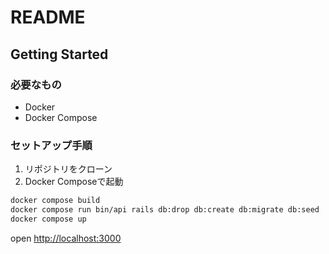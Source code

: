 # README

## Getting Started

### 必要なもの

- Docker
- Docker Compose

### セットアップ手順

1. リポジトリをクローン
2. Docker Composeで起動

```bash
docker compose build
docker compose run bin/api rails db:drop db:create db:migrate db:seed
docker compose up
```

open <http://localhost:3000>

